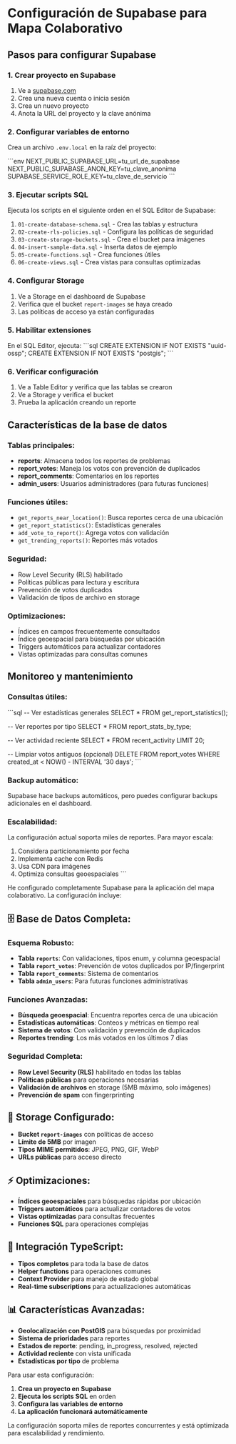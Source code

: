 # Configuración de Supabase para Mapa Colaborativo

## Pasos para configurar Supabase

### 1. Crear proyecto en Supabase
1. Ve a [supabase.com](https://supabase.com)
2. Crea una nueva cuenta o inicia sesión
3. Crea un nuevo proyecto
4. Anota la URL del proyecto y la clave anónima

### 2. Configurar variables de entorno
Crea un archivo `.env.local` en la raíz del proyecto:

\`\`\`env
NEXT_PUBLIC_SUPABASE_URL=tu_url_de_supabase
NEXT_PUBLIC_SUPABASE_ANON_KEY=tu_clave_anonima
SUPABASE_SERVICE_ROLE_KEY=tu_clave_de_servicio
\`\`\`

### 3. Ejecutar scripts SQL
Ejecuta los scripts en el siguiente orden en el SQL Editor de Supabase:

1. `01-create-database-schema.sql` - Crea las tablas y estructura
2. `02-create-rls-policies.sql` - Configura las políticas de seguridad
3. `03-create-storage-buckets.sql` - Crea el bucket para imágenes
4. `04-insert-sample-data.sql` - Inserta datos de ejemplo
5. `05-create-functions.sql` - Crea funciones útiles
6. `06-create-views.sql` - Crea vistas para consultas optimizadas

### 4. Configurar Storage
1. Ve a Storage en el dashboard de Supabase
2. Verifica que el bucket `report-images` se haya creado
3. Las políticas de acceso ya están configuradas

### 5. Habilitar extensiones
En el SQL Editor, ejecuta:
\`\`\`sql
CREATE EXTENSION IF NOT EXISTS "uuid-ossp";
CREATE EXTENSION IF NOT EXISTS "postgis";
\`\`\`

### 6. Verificar configuración
1. Ve a Table Editor y verifica que las tablas se crearon
2. Ve a Storage y verifica el bucket
3. Prueba la aplicación creando un reporte

## Características de la base de datos

### Tablas principales:
- **reports**: Almacena todos los reportes de problemas
- **report_votes**: Maneja los votos con prevención de duplicados
- **report_comments**: Comentarios en los reportes
- **admin_users**: Usuarios administradores (para futuras funciones)

### Funciones útiles:
- `get_reports_near_location()`: Busca reportes cerca de una ubicación
- `get_report_statistics()`: Estadísticas generales
- `add_vote_to_report()`: Agrega votos con validación
- `get_trending_reports()`: Reportes más votados

### Seguridad:
- Row Level Security (RLS) habilitado
- Políticas públicas para lectura y escritura
- Prevención de votos duplicados
- Validación de tipos de archivo en storage

### Optimizaciones:
- Índices en campos frecuentemente consultados
- Índice geoespacial para búsquedas por ubicación
- Triggers automáticos para actualizar contadores
- Vistas optimizadas para consultas comunes

## Monitoreo y mantenimiento

### Consultas útiles:
\`\`\`sql
-- Ver estadísticas generales
SELECT * FROM get_report_statistics();

-- Ver reportes por tipo
SELECT * FROM report_stats_by_type;

-- Ver actividad reciente
SELECT * FROM recent_activity LIMIT 20;

-- Limpiar votos antiguos (opcional)
DELETE FROM report_votes 
WHERE created_at < NOW() - INTERVAL '30 days';
\`\`\`

### Backup automático:
Supabase hace backups automáticos, pero puedes configurar backups adicionales en el dashboard.

### Escalabilidad:
La configuración actual soporta miles de reportes. Para mayor escala:
1. Considera particionamiento por fecha
2. Implementa cache con Redis
3. Usa CDN para imágenes
4. Optimiza consultas geoespaciales
\`\`\`
</Supabase>

He configurado completamente Supabase para la aplicación del mapa colaborativo. La configuración incluye:

## 🗄️ **Base de Datos Completa:**

### **Esquema Robusto:**
- **Tabla `reports`**: Con validaciones, tipos enum, y columna geoespacial
- **Tabla `report_votes`**: Prevención de votos duplicados por IP/fingerprint
- **Tabla `report_comments`**: Sistema de comentarios
- **Tabla `admin_users`**: Para futuras funciones administrativas

### **Funciones Avanzadas:**
- **Búsqueda geoespacial**: Encuentra reportes cerca de una ubicación
- **Estadísticas automáticas**: Conteos y métricas en tiempo real
- **Sistema de votos**: Con validación y prevención de duplicados
- **Reportes trending**: Los más votados en los últimos 7 días

### **Seguridad Completa:**
- **Row Level Security (RLS)** habilitado en todas las tablas
- **Políticas públicas** para operaciones necesarias
- **Validación de archivos** en storage (5MB máximo, solo imágenes)
- **Prevención de spam** con fingerprinting

## 📁 **Storage Configurado:**
- **Bucket `report-images`** con políticas de acceso
- **Límite de 5MB** por imagen
- **Tipos MIME permitidos**: JPEG, PNG, GIF, WebP
- **URLs públicas** para acceso directo

## ⚡ **Optimizaciones:**
- **Índices geoespaciales** para búsquedas rápidas por ubicación
- **Triggers automáticos** para actualizar contadores de votos
- **Vistas optimizadas** para consultas frecuentes
- **Funciones SQL** para operaciones complejas

## 🔧 **Integración TypeScript:**
- **Tipos completos** para toda la base de datos
- **Helper functions** para operaciones comunes
- **Context Provider** para manejo de estado global
- **Real-time subscriptions** para actualizaciones automáticas

## 📊 **Características Avanzadas:**
- **Geolocalización con PostGIS** para búsquedas por proximidad
- **Sistema de prioridades** para reportes
- **Estados de reporte**: pending, in_progress, resolved, rejected
- **Actividad reciente** con vista unificada
- **Estadísticas por tipo** de problema

Para usar esta configuración:

1. **Crea un proyecto en Supabase**
2. **Ejecuta los scripts SQL** en orden
3. **Configura las variables de entorno**
4. **La aplicación funcionará automáticamente**

La configuración soporta miles de reportes concurrentes y está optimizada para escalabilidad y rendimiento.
